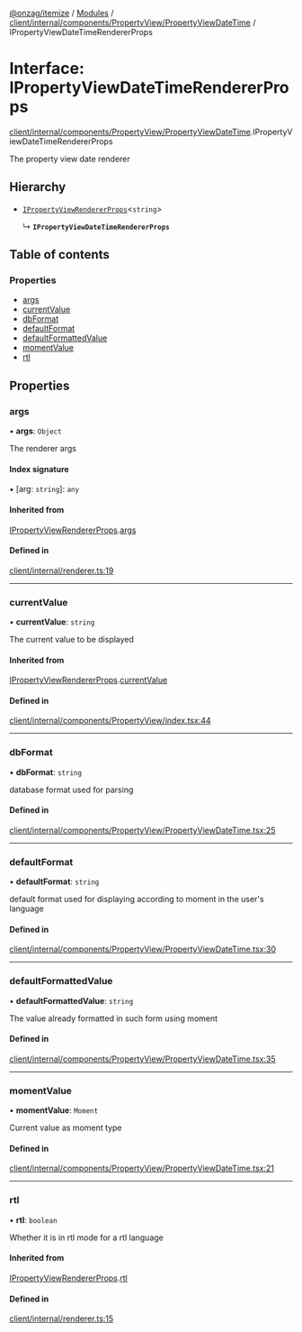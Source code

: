 [@onzag/itemize](../README.md) / [Modules](../modules.md) / [client/internal/components/PropertyView/PropertyViewDateTime](../modules/client_internal_components_PropertyView_PropertyViewDateTime.md) / IPropertyViewDateTimeRendererProps

# Interface: IPropertyViewDateTimeRendererProps

[client/internal/components/PropertyView/PropertyViewDateTime](../modules/client_internal_components_PropertyView_PropertyViewDateTime.md).IPropertyViewDateTimeRendererProps

The property view date renderer

## Hierarchy

- [`IPropertyViewRendererProps`](client_internal_components_PropertyView.IPropertyViewRendererProps.md)<`string`\>

  ↳ **`IPropertyViewDateTimeRendererProps`**

## Table of contents

### Properties

- [args](client_internal_components_PropertyView_PropertyViewDateTime.IPropertyViewDateTimeRendererProps.md#args)
- [currentValue](client_internal_components_PropertyView_PropertyViewDateTime.IPropertyViewDateTimeRendererProps.md#currentvalue)
- [dbFormat](client_internal_components_PropertyView_PropertyViewDateTime.IPropertyViewDateTimeRendererProps.md#dbformat)
- [defaultFormat](client_internal_components_PropertyView_PropertyViewDateTime.IPropertyViewDateTimeRendererProps.md#defaultformat)
- [defaultFormattedValue](client_internal_components_PropertyView_PropertyViewDateTime.IPropertyViewDateTimeRendererProps.md#defaultformattedvalue)
- [momentValue](client_internal_components_PropertyView_PropertyViewDateTime.IPropertyViewDateTimeRendererProps.md#momentvalue)
- [rtl](client_internal_components_PropertyView_PropertyViewDateTime.IPropertyViewDateTimeRendererProps.md#rtl)

## Properties

### args

• **args**: `Object`

The renderer args

#### Index signature

▪ [arg: `string`]: `any`

#### Inherited from

[IPropertyViewRendererProps](client_internal_components_PropertyView.IPropertyViewRendererProps.md).[args](client_internal_components_PropertyView.IPropertyViewRendererProps.md#args)

#### Defined in

[client/internal/renderer.ts:19](https://github.com/onzag/itemize/blob/f2db74a5/client/internal/renderer.ts#L19)

___

### currentValue

• **currentValue**: `string`

The current value to be displayed

#### Inherited from

[IPropertyViewRendererProps](client_internal_components_PropertyView.IPropertyViewRendererProps.md).[currentValue](client_internal_components_PropertyView.IPropertyViewRendererProps.md#currentvalue)

#### Defined in

[client/internal/components/PropertyView/index.tsx:44](https://github.com/onzag/itemize/blob/f2db74a5/client/internal/components/PropertyView/index.tsx#L44)

___

### dbFormat

• **dbFormat**: `string`

database format used for parsing

#### Defined in

[client/internal/components/PropertyView/PropertyViewDateTime.tsx:25](https://github.com/onzag/itemize/blob/f2db74a5/client/internal/components/PropertyView/PropertyViewDateTime.tsx#L25)

___

### defaultFormat

• **defaultFormat**: `string`

default format used for displaying according to moment
in the user's language

#### Defined in

[client/internal/components/PropertyView/PropertyViewDateTime.tsx:30](https://github.com/onzag/itemize/blob/f2db74a5/client/internal/components/PropertyView/PropertyViewDateTime.tsx#L30)

___

### defaultFormattedValue

• **defaultFormattedValue**: `string`

The value already formatted in such form
using moment

#### Defined in

[client/internal/components/PropertyView/PropertyViewDateTime.tsx:35](https://github.com/onzag/itemize/blob/f2db74a5/client/internal/components/PropertyView/PropertyViewDateTime.tsx#L35)

___

### momentValue

• **momentValue**: `Moment`

Current value as moment type

#### Defined in

[client/internal/components/PropertyView/PropertyViewDateTime.tsx:21](https://github.com/onzag/itemize/blob/f2db74a5/client/internal/components/PropertyView/PropertyViewDateTime.tsx#L21)

___

### rtl

• **rtl**: `boolean`

Whether it is in rtl mode for a rtl language

#### Inherited from

[IPropertyViewRendererProps](client_internal_components_PropertyView.IPropertyViewRendererProps.md).[rtl](client_internal_components_PropertyView.IPropertyViewRendererProps.md#rtl)

#### Defined in

[client/internal/renderer.ts:15](https://github.com/onzag/itemize/blob/f2db74a5/client/internal/renderer.ts#L15)
